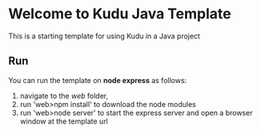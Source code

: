 # Welcome to Kudu Java Template

This is a starting template for using Kudu in a Java project

Run
---
You can run the template on __node express__ as follows:
1. navigate to the _web_ folder, 
2. run 'web>npm install' to download the node modules
3. run 'web>node server' to start the express server and open a browser window at the template url